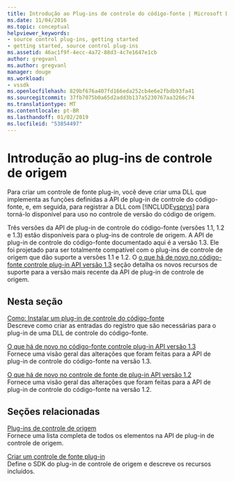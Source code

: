 ```yaml
---
title: Introdução ao Plug-ins de controle do código-fonte | Microsoft Docs
ms.date: 11/04/2016
ms.topic: conceptual
helpviewer_keywords:
- source control plug-ins, getting started
- getting started, source control plug-ins
ms.assetid: 46ac1f9f-4ecc-4a72-88d3-4c7e1647e1cb
author: gregvanl
ms.author: gregvanl
manager: douge
ms.workload:
- vssdk
ms.openlocfilehash: 829bf676a407fd166eda252cb4e6e2fbdb93fa41
ms.sourcegitcommit: 37fb7075b0a65d2add3b137a5230767aa3266c74
ms.translationtype: MT
ms.contentlocale: pt-BR
ms.lasthandoff: 01/02/2019
ms.locfileid: "53854497"
---
```

# <a name="get-started-with-source-control-plug-ins"></a>Introdução ao plug-ins de controle de origem
Para criar um controle de fonte plug-in, você deve criar uma DLL que implementa as funções definidas a API de plug-in de controle do código-fonte, e, em seguida, para registrar a DLL com [!INCLUDE[vsprvs](../../code-quality/includes/vsprvs_md.md)] para torná-lo disponível para uso no controle de versão do código de origem.  
  
 Três versões da API de plug-in de controle do código-fonte (versões 1.1, 1.2 e 1.3) estão disponíveis para o plug-ins de controle de origem. A API de plug-in de controle do código-fonte documentado aqui é a versão 1.3. Ele foi projetado para ser totalmente compatível com o plug-ins de controle de origem que dão suporte a versões 1.1 e 1.2. O [o que há de novo no código-fonte controle plug-in API versão 1.3](../../extensibility/internals/what-s-new-in-the-source-control-plug-in-api-version-1-3.md) seção detalha os novos recursos de suporte para a versão mais recente da API de plug-in de controle de origem.  
  
## <a name="in-this-section"></a>Nesta seção  
 [Como: Instalar um plug-in de controle do código-fonte](../../extensibility/internals/how-to-install-a-source-control-plug-in.md)  
 Descreve como criar as entradas do registro que são necessárias para o plug-in de uma DLL de controle do código-fonte.  
  
 [O que há de novo no código-fonte controle plug-in API versão 1.3](../../extensibility/internals/what-s-new-in-the-source-control-plug-in-api-version-1-3.md)  
 Fornece uma visão geral das alterações que foram feitas para a API de plug-in de controle do código-fonte na versão 1.3.  
  
 [O que há de novo no controle de fonte de plug-in API versão 1.2](../../extensibility/internals/what-s-new-in-the-source-control-plug-in-api-version-1-2.md)  
 Fornece uma visão geral das alterações que foram feitas para a API de plug-in de controle do código-fonte na versão 1.2.  
  
## <a name="related-sections"></a>Seções relacionadas  
 [Plug-ins de controle de origem](../../extensibility/source-control-plug-ins.md)  
 Fornece uma lista completa de todos os elementos na API de plug-in de controle de origem.  
  
 [Criar um controle de fonte plug-in](../../extensibility/internals/creating-a-source-control-plug-in.md)  
 Define o SDK do plug-in de controle de origem e descreve os recursos incluídos.